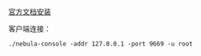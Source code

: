 [官方文档安装](https://docs.nebula-graph.com.cn/3.6.0/4.deployment-and-installation/1.resource-preparations/)

客户端连接：
```
./nebula-console -addr 127.0.0.1 -port 9669 -u root
```